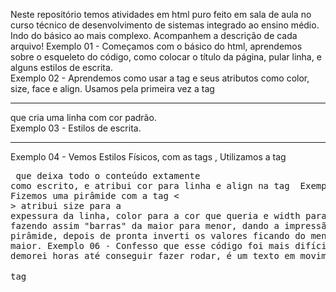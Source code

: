 Neste repositório temos atividades em html puro feito em sala de aula no curso técnico de desenvolvimento de sistemas integrado ao ensino médio.
Indo do básico ao mais complexo. Acompanhem a descrição de cada arquivo!
Exemplo 01 - Começamos com o básico do html, aprendemos sobre o esqueleto do código, como colocar o título da página, pular linha, e alguns estilos de escrita. <br>
Exemplo 02 - Aprendemos como usar a tag <font> e seus atributos como color, size, face e align. Usamos pela primeira vez a tag <hr> que cria uma linha com cor padrão. <br>
Exemplo 03 - Estilos de escrita. <hr>
Exemplo 04 - Vemos Estilos Físicos, com as tags <h>, Utilizamos a tag <pre> que deixa todo o conteúdo extamente como escrito, e atribui cor para linha e align na tag <H>
Exemplo 05 - Fizemos uma pirâmide com a tag <<br>> atribui size para a expessura da linha, color para a cor que queria e width para o tamanho, fazendo assim "barras" da maior para menor,
dando a impressão de pirâmide, depois de pronta inverti os valores ficando do menor para o maior.
Exemplo 06 - Confesso que esse código foi mais difícil pra mim, demorei horas até conseguir fazer rodar, é um texto em movimento com a tag <marquee> com os atributos behavior que significa comportamento,
direction para a direção que quero q o texto se movimente e scrollamount para a velocidade.
Exemplo 07 - Aprendemos como inserir imagem no site com a tag <img> atribuimos align para posição da imagem witdh para tamanho e title para legenda.
Exemplo 08 - 
